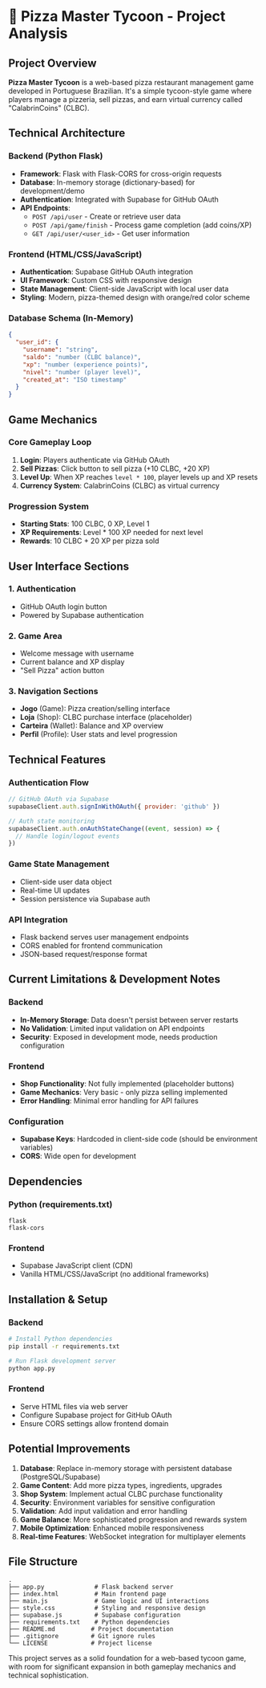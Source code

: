 # 🍕 Pizza Master Tycoon - Project Analysis

## Project Overview

**Pizza Master Tycoon** is a web-based pizza restaurant management game developed in Portuguese Brazilian. It's a simple tycoon-style game where players manage a pizzeria, sell pizzas, and earn virtual currency called "CalabrinCoins" (CLBC).

## Technical Architecture

### Backend (Python Flask)
- **Framework**: Flask with Flask-CORS for cross-origin requests
- **Database**: In-memory storage (dictionary-based) for development/demo
- **Authentication**: Integrated with Supabase for GitHub OAuth
- **API Endpoints**:
  - `POST /api/user` - Create or retrieve user data
  - `POST /api/game/finish` - Process game completion (add coins/XP)
  - `GET /api/user/<user_id>` - Get user information

### Frontend (HTML/CSS/JavaScript)
- **Authentication**: Supabase GitHub OAuth integration
- **UI Framework**: Custom CSS with responsive design
- **State Management**: Client-side JavaScript with local user data
- **Styling**: Modern, pizza-themed design with orange/red color scheme

### Database Schema (In-Memory)
```json
{
  "user_id": {
    "username": "string",
    "saldo": "number (CLBC balance)",
    "xp": "number (experience points)",
    "nivel": "number (player level)",
    "created_at": "ISO timestamp"
  }
}
```

## Game Mechanics

### Core Gameplay Loop
1. **Login**: Players authenticate via GitHub OAuth
2. **Sell Pizzas**: Click button to sell pizza (+10 CLBC, +20 XP)
3. **Level Up**: When XP reaches `level * 100`, player levels up and XP resets
4. **Currency System**: CalabrinCoins (CLBC) as virtual currency

### Progression System
- **Starting Stats**: 100 CLBC, 0 XP, Level 1
- **XP Requirements**: Level * 100 XP needed for next level
- **Rewards**: 10 CLBC + 20 XP per pizza sold

## User Interface Sections

### 1. Authentication
- GitHub OAuth login button
- Powered by Supabase authentication

### 2. Game Area
- Welcome message with username
- Current balance and XP display
- "Sell Pizza" action button

### 3. Navigation Sections
- **Jogo** (Game): Pizza creation/selling interface
- **Loja** (Shop): CLBC purchase interface (placeholder)
- **Carteira** (Wallet): Balance and XP overview
- **Perfil** (Profile): User stats and level progression

## Technical Features

### Authentication Flow
```javascript
// GitHub OAuth via Supabase
supabaseClient.auth.signInWithOAuth({ provider: 'github' })

// Auth state monitoring
supabaseClient.auth.onAuthStateChange((event, session) => {
  // Handle login/logout events
})
```

### Game State Management
- Client-side user data object
- Real-time UI updates
- Session persistence via Supabase auth

### API Integration
- Flask backend serves user management endpoints
- CORS enabled for frontend communication
- JSON-based request/response format

## Current Limitations & Development Notes

### Backend
- **In-Memory Storage**: Data doesn't persist between server restarts
- **No Validation**: Limited input validation on API endpoints
- **Security**: Exposed in development mode, needs production configuration

### Frontend
- **Shop Functionality**: Not fully implemented (placeholder buttons)
- **Game Mechanics**: Very basic - only pizza selling implemented
- **Error Handling**: Minimal error handling for API failures

### Configuration
- **Supabase Keys**: Hardcoded in client-side code (should be environment variables)
- **CORS**: Wide open for development

## Dependencies

### Python (requirements.txt)
```
flask
flask-cors
```

### Frontend
- Supabase JavaScript client (CDN)
- Vanilla HTML/CSS/JavaScript (no additional frameworks)

## Installation & Setup

### Backend
```bash
# Install Python dependencies
pip install -r requirements.txt

# Run Flask development server
python app.py
```

### Frontend
- Serve HTML files via web server
- Configure Supabase project for GitHub OAuth
- Ensure CORS settings allow frontend domain

## Potential Improvements

1. **Database**: Replace in-memory storage with persistent database (PostgreSQL/Supabase)
2. **Game Content**: Add more pizza types, ingredients, upgrades
3. **Shop System**: Implement actual CLBC purchase functionality
4. **Security**: Environment variables for sensitive configuration
5. **Validation**: Add input validation and error handling
6. **Game Balance**: More sophisticated progression and rewards system
7. **Mobile Optimization**: Enhanced mobile responsiveness
8. **Real-time Features**: WebSocket integration for multiplayer elements

## File Structure

```
.
├── app.py              # Flask backend server
├── index.html          # Main frontend page
├── main.js             # Game logic and UI interactions
├── style.css           # Styling and responsive design
├── supabase.js         # Supabase configuration
├── requirements.txt    # Python dependencies
├── README.md          # Project documentation
├── .gitignore         # Git ignore rules
└── LICENSE            # Project license
```

This project serves as a solid foundation for a web-based tycoon game, with room for significant expansion in both gameplay mechanics and technical sophistication.